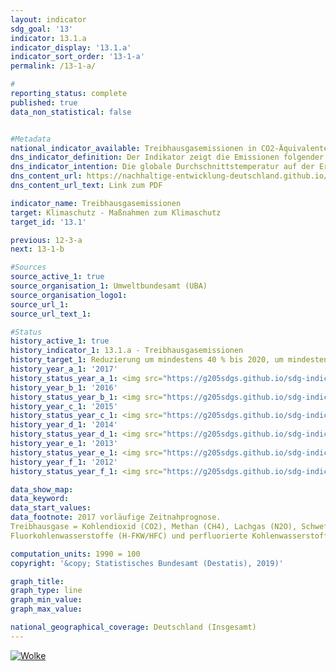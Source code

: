 ```yaml
---                       
layout: indicator                       
sdg_goal: '13'                       
indicator: 13.1.a                       
indicator_display: '13.1.a'                       
indicator_sort_order: '13-1-a'                       
permalink: /13-1-a/                       

#                       
reporting_status: complete                       
published: true                       
data_non_statistical: false                       


#Metadata                       
national_indicator_available: Treibhausgasemissionen in CO2-Äquivalenten                       
dns_indicator_definition: Der Indikator zeigt die Emissionen folgender Treibhausgase (Stoffe oder Stoffgruppen) in CO2-Äquivalenten: Kohlendioxid (CO2), Methan (CH4), Lachgas (N2O), Stickstofftrifluorid (NF3), teilhalogenierte Fluorkohlenwasserstoffe (H-FKW/HFC), perfluorierte Kohlenwasserstoffe (FKW/PFC) sowie Schwefelhexafluorid (SF6 ).                       
dns_indicator_intention: Die globale Durchschnittstemperatur auf der Erdoberfläche steigt aufgrund der zunehmenden Konzentration von Kohlendioxid und anderen Treibhausgasen in der Atmosphäre kontinuierlich an, mit bereits heute nachweisbaren Folgen für das Klimasystem. Ziel der Bundesregierung ist es daher, bis zum Jahr 2020 die Treibhausgasemissionen in Deutschland um mindestens 40 % gegenüber 1990 zu senken. Weitere Ziele sind die Reduktion um mindestens 55 % bis 2030, um mindestens 70 % bis 2040 sowie um 80 bis 95 % bis 2050 – jeweils gegenüber 1990.                       
dns_content_url: https://nachhaltige-entwicklung-deutschland.github.io/open-sdg-site-starter/public/content/13.1.a.pdf                       
dns_content_url_text: Link zum PDF                       

indicator_name: Treibhausgasemissionen                       
target: Klimaschutz - Maßnahmen zum Klimaschutz                       
target_id: '13.1'                       

previous: 12-3-a                       
next: 13-1-b                       

#Sources
source_active_1: true                               
source_organisation_1: Umweltbundesamt (UBA)                               
source_organisation_logo1:                                
source_url_1:                                
source_url_text_1:                                

#Status                           
history_active_1: true                           
history_indicator_1: 13.1.a - Treibhausgasemissionen                           
history_target_1: Reduzierung um mindestens 40 % bis 2020, um mindestens 55 % bis 2030, um mindestens 70 % bis 2040 und um 80 bis 95 % bis 2050 jeweils gegenüber 1990
history_year_a_1: '2017'                               
history_status_year_a_1: <img src="https://g205sdgs.github.io/sdg-indicators/public/Wettersymbole/Wolke.png" alt="Wolke" />
history_year_b_1: '2016'                               
history_status_year_b_1: <img src="https://g205sdgs.github.io/sdg-indicators/public/Wettersymbole/Wolke.png" alt="Wolke" />
history_year_c_1: '2015'                               
history_status_year_c_1: <img src="https://g205sdgs.github.io/sdg-indicators/public/Wettersymbole/Wolke.png" alt="Wolke" />
history_year_d_1: '2014'                               
history_status_year_d_1: <img src="https://g205sdgs.github.io/sdg-indicators/public/Wettersymbole/Wolke.png" alt="Wolke" />
history_year_e_1: '2013'                               
history_status_year_e_1: <img src="https://g205sdgs.github.io/sdg-indicators/public/Wettersymbole/Wolke.png" alt="Wolke" />
history_year_f_1: '2012'                               
history_status_year_f_1: <img src="https://g205sdgs.github.io/sdg-indicators/public/Wettersymbole/Wolke.png" alt="Wolke" />

data_show_map:                        
data_keyword:                        
data_start_values:                        
data_footnote: 2017 vorläufige Zeitnahprognose.
Treibhausgase = Kohlendioxid (CO2), Methan (CH4), Lachgas (N2O), Schwefelhexafluorid (SF6), Stickstofftrifluorid (NF3), teilhalogenierte
Fluorkohlenwasserstoffe (H-FKW/HFC) und perfluorierte Kohlenwasserstoffe (FKW/PFC).                       

computation_units: 1990 = 100                       
copyright: '&copy; Statistisches Bundesamt (Destatis), 2019)'                       

graph_title:                        
graph_type: line                       
graph_min_value:                        
graph_max_value:                        

national_geographical_coverage: Deutschland (Insgesamt)                       
---
```

<a href="https://nachhaltige-entwicklung-deutschland.github.io/open-sdg-site-starter/status/"><img src="https://g205sdgs.github.io/sdg-indicators/public/Wettersymbole/Wolke.png" alt="Wolke" />                           
</a>